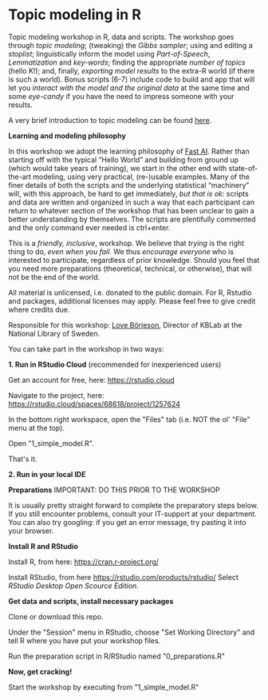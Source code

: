 # Topic modeling in R
Topic modeling workshop in R, data and scripts. The workshop goes through *topic modeling*; (tweaking) the *Gibbs sampler*; using and editing a *stoplist*; linguistically inform the model using *Part-of-Speech*, *Lemmatization* and *key-words*; finding the appropriate *number of topics* (hello K!); and, finally, *exporting model results* to the extra-R world (if there is such a world). Bonus scripts (6-7) include code to build and app that will let you *interact with the model and the original data* at the same time and some *eye-candy* if you have the need to impress someone with your results.

A very brief introduction to topic modeling can be found [here](https://docs.google.com/presentation/d/1UPmCKOCR35Bv7atY15pSILNm_HxR_t62IHMkmU-fKa8/edit?usp=sharing).

**Learning and modeling philosophy**

In this workshop we adopt the learning philosophy of [Fast AI](https://www.fast.ai/2016/10/08/teaching-philosophy/). Rather than starting off with the typical “Hello World” and building from ground up (which would take years of training), we start in the other end with state-of-the-art modeling, using very practical, (re-)usable examples. Many of the finer details of both the scripts and the underlying statistical “machinery” will, with this approach, be hard to get immediately, *but that is ok*: scripts and data are written and organized in such a way that each participant can return to whatever section of the workshop that has been unclear to gain a better understanding by themselves. The scripts are plentifully commented and the only command ever needed is ctrl+enter.

This is a *friendly, inclusive*, workshop. We believe that *trying* is the right thing to do, *even when you fail*. We thus *encourage everyone* who is interested to participate, regardless of prior knowledge. Should you feel that you need more preparations (theoretical, technical, or otherwise), that will not be the end of the world.

All material is unlicensed, i.e. donated to the public domain. For R, Rstudio and packages, additional licenses may apply. Please feel free to give credit where credits due.

Responsible for this workshop: [Love Börjeson](love.borjeson@kb.se), Director of KBLab at the National Library of Sweden.

You can take part in the workshop in two ways:

**1. Run in RStudio Cloud** (recommended for inexperienced users)

Get an account for free, here: https://rstudio.cloud

Navigate to the project, here: https://rstudio.cloud/spaces/68618/project/1257624

In the bottom right workspace, open the "Files" tab (i.e. NOT the ol' "File" menu at the top).

Open "1_simple_model.R". 

That's it.

**2. Run in your local IDE**

**Preparations** IMPORTANT: DO THIS PRIOR TO THE WORKSHOP

It is usually pretty straight forward to complete the preparatory steps below. If you still encounter problems, consult your IT-support at your department. You can also try googling: if you get an error message, try pasting it into your browser.

**Install R and RStudio**

Install R, from here: https://cran.r-project.org/

Install RStudio, from here https://rstudio.com/products/rstudio/ Select *RStudio Desktop Open Scource Edition*.

**Get data and scripts, install necessary packages**

Clone or download this repo.

Under the "Session" menu in RStudio, choose "Set Working Directory" and tell R where you have put your workshop files.

Run the preparation script in R/RStudio named "0_preparations.R"

**Now, get cracking!**

Start the workshop by executing from "1_simple_model.R"

